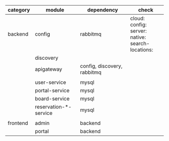 
| category | module                | dependency                  | check                                                                                |
| -------- | --------------------- | --------------------------- | ------------------------------------------------------------------------------------ |
| backend  | config                | rabbitmq                    | cloud:<br>  config:<br>    server:  <br>      native:  <br>        search-locations: |
|          | discovery             |                             |                                                                                      |
|          | apigateway            | config, discovery, rabbitmq |                                                                                      |
|          |                       |                             |                                                                                      |
|          | user-service          | mysql                       |                                                                                      |
|          | portal-service        | mysql                       |                                                                                      |
|          | board-service         | mysql                       |                                                                                      |
|          | reservation-*-service | mysql                       |                                                                                      |
|          |                       |                             |                                                                                      |
| frontend | admin                 | backend                     |                                                                                      |
|          | portal                | backend                     |                                                                                      |